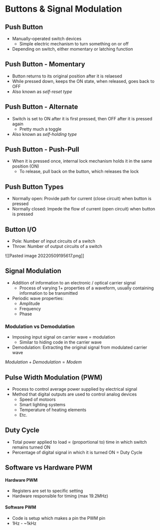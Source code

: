 # Buttons & Signal Modulation
## Push Button
- Manually-operated switch devices
	- Simple electric mechanism to turn something on or off
- Depending on switch, either momentary or latching function


## Push Button - Momentary
- Button returns to its original position after it is relaesed
- While pressed down, keeps the ON state, when released, goes back to OFF
- Also known as *self-reset type*

## Push Button - Alternate
- Switch is set to ON after it is first pressed, then OFF after it is pressed again
	- Pretty much a toggle
- Also known as *self-holding type*

## Push Button - Push-Pull
- When it is pressed once, internal lock mechanism holds it in the same position (ON)
	- To release, pull back on the button, which releases the lock

## Push Button Types
- Normally open: Provide path for current (close circuit) when button is pressed
- Normally closed: Impede the flow of current (open circuit) when button is pressed

## Button I/O
- Pole: Number of input circuits of a switch
- Throw: Number of output circuits of a switch

![[Pasted image 20220509195617.png]]

## Signal Modulation
- Addition of information to an electronic / optical carrier signal
	- Process of varying 1+ properties of a waveform, usually containing information to be transmitted
- Periodic wave properties:
	- Amplitude
	- Frequency
	- Phase

### Modulation vs Demodulation
- Imposing input signal on carrier wave = modulation
	- Similar to hiding code in the carrier wave
- Demodulation: Extracting the original signal from modulated carrier wave

$Modulation + Demodulation = Modem$ 

## Pulse Width Modulation (PWM)
- Process to control average power supplied by electrical signal
- Method that digital outputs are used to control analog devices
	- Speed of motoors
	- Smart lighting systems
	- Temperature of heating elements
	- Etc.

## Duty Cycle
- Total power applied to load ${\propto}$ (proportional to) time in which switch remains turned ON
- Percentage of digital signal in which it is turned ON = Duty Cycle

## Software vs Hardware PWM
#### Hardware PWM
- Registers are set to specific setting
- Hardware responsible for timing (max 19.2MHz)

#### Software PWM
- Code is setup which makes a pin the PWM pin
- 1Hz - ~1kHz